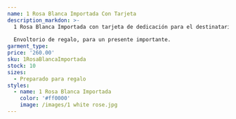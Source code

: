 ```yaml
---
name: 1 Rosa Blanca Importada Con Tarjeta
description_markdon: >-
  1 Rosa Blanca Importada con tarjeta de dedicación para el destinatario.
  
  Envoltorio de regalo, para un presente importante.
garment_type:
price: '260.00'
sku: 1RosaBlancaImportada
stock: 10
sizes:
  - Preparado para regalo
styles:
  - name: 1 Rosa Blanca Importada
    color: '#ff0000'
    image: /images/1 white rose.jpg
---
```


